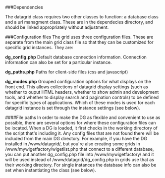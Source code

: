 ###Dependencies

The datagrid class requires two other classes to function: a database class and a url managment class. These are in the dependecies directory, and should be linked appropriately without adjustment.

###Configuration files
The grid uses three configuration files. These are separate from the main grid class file so that they can be customized for specific grid instances. They are:

**dg_config.php**
Default database connection information. Connection information can also be set for a particular instance.

**dg_paths.php**
Paths for client-side files (css and javascript)

**dg_modes.php**
Grouped configuration options for what displays on the front end. This allows collections of datagrid display settings (such as whether to ouput HTML headers, whether to show admin and development tools, and whether to display search and pagination controls) to be defined for specific types of applications. Which of these modes is used for each datagrid instance is set through the instance settings (see below).

####File paths
In order to make the DG as flexible and convenient to use as possible, there are several options for where these configuration files can be located. When a DG is loaded, it first checks in the working directory of the script that's including it. Any config files that are not found there will be included from the main DG directory. For example, if you have the DG installed in /www/datagrid/, but   you're also creating some grids in /www/mywigetfactory/wigetlist.php that connect to a different database, you can put another dg_config.php file into /www/mywigetfactory/ and it will be used instead of /www/datagrid/dg_config.php in grids use that as their working directory. For single instances the database info can also be set when instantiating the class (see below).
